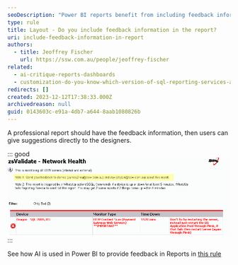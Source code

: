 ```yaml
---
seoDescription: "Power BI reports benefit from including feedback information, enabling designers to receive direct suggestions and improve their work."
type: rule
title: Layout - Do you include feedback information in the report?
uri: include-feedback-information-in-report
authors:
  - title: Jeoffrey Fischer
    url: https://ssw.com.au/people/jeoffrey-fischer
related:
  - ai-critique-reports-dashboards
  - customization-do-you-know-which-version-of-sql-reporting-services-and-visual-studio-you-are-using
redirects: []
created: 2023-12-12T17:38:33.000Z
archivedreason: null
guid: 0143603c-e91a-4db7-a644-8aab1080826b
---
```


A professional report should have the feedback information, then users can give suggestions directly to the designers.

<!--endintro-->

::: good  
![Figure: Good example - Include feedback information](ReportFeedback.gif)
:::

See how AI is used in Power BI to provide feedback in Reports in [this rule](/rules-to-better-power-bi/)
